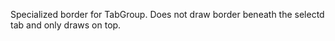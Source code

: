 Specialized border for TabGroup. Does not draw border beneath the selectd tab and only draws on top.